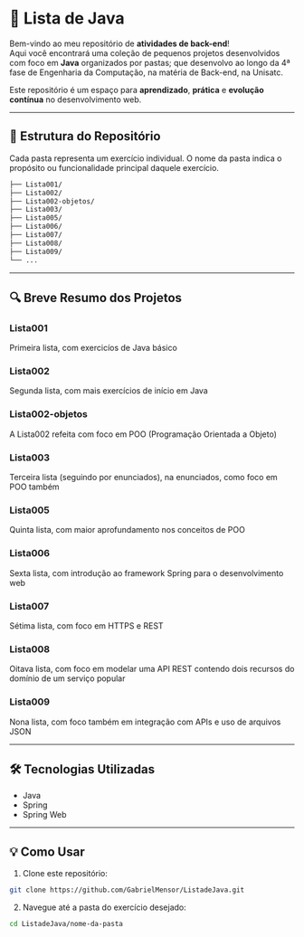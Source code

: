 # 🚀 Lista de Java

Bem-vindo ao meu repositório de **atividades de back-end**!  
Aqui você encontrará uma coleção de pequenos projetos desenvolvidos com foco em **Java** organizados por pastas; que desenvolvo ao longo da 4ª fase de Engenharia da Computação, na matéria de Back-end, na Unisatc.

Este repositório é um espaço para **aprendizado**, **prática** e **evolução contínua** no desenvolvimento web.

---

## 📁 Estrutura do Repositório

Cada pasta representa um exercício individual.
O nome da pasta indica o propósito ou funcionalidade principal daquele exercício.

```bash
├── Lista001/
├── Lista002/
├── Lista002-objetos/
├── Lista003/
├── Lista005/
├── Lista006/
├── Lista007/
├── Lista008/
├── Lista009/
└── ...
```

---

## 🔍 Breve Resumo dos Projetos

### Lista001

Primeira lista, com exercicíos de Java básico

### Lista002

Segunda lista, com mais exercícios de início em Java

### Lista002-objetos

A Lista002 refeita com foco em POO (Programação Orientada a Objeto)

### Lista003

Terceira lista (seguindo por enunciados), na enunciados, como foco em POO também

### Lista005

Quinta lista, com maior aprofundamento nos conceitos de POO

### Lista006

Sexta lista, com introdução ao framework Spring para o desenvolvimento web

### Lista007

Sétima lista, com foco em HTTPS e REST

### Lista008

Oitava lista, com foco em modelar uma API REST contendo dois recursos do domínio de um serviço popular

### Lista009

Nona lista, com foco também em integração com APIs e uso de arquivos JSON

---

## 🛠️ Tecnologias Utilizadas

- Java
- Spring
- Spring Web

---

## 💡 Como Usar

1. Clone este repositório:
```bash
git clone https://github.com/GabrielMensor/ListadeJava.git
```
2. Navegue até a pasta do exercício desejado:
```bash
cd ListadeJava/nome-da-pasta
